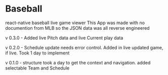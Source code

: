 # Baseball
react-native baseball live game viewer
This App was made with no documention from MLB so the JSON data was all reverse engineered


v 0.3.0 - Added live Pitch data and live Current play data

v 0.2.0 - Schedule update needs error control. Added in live updated game, if live. Took 1 day to implement

v 0.1.0 - structure took a day to get the context and navigation. added selectable Team and Schedule 
